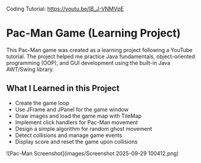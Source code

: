 Coding Tutorial: https://youtu.be/lB_J-VNMVpE

# Pac-Man Game (Learning Project)

This Pac-Man game was created as a learning project following a YouTube tutorial. The project helped me practice Java fundamentals, object-oriented programming (OOP), and GUI development using the built-in Java AWT/Swing library.

## What I Learned in this Project

- Create the game loop  
- Use JFrame and JPanel for the game window  
- Draw images and load the game map with TileMap  
- Implement click handlers for Pac-Man movement  
- Design a simple algorithm for random ghost movement  
- Detect collisions and manage game events  
- Display score and reset the game upon collisions

![Pac-Man Screenshot](images/Screenshot 2025-09-29 100412.png)
